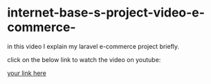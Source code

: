 # internet-base-s-project-video-e-commerce-
in this video I explain my laravel e-commerce project briefly.

click on the below link to watch the video on youtube:

[your link here](https://youtu.be/3NVkCKShxck)
